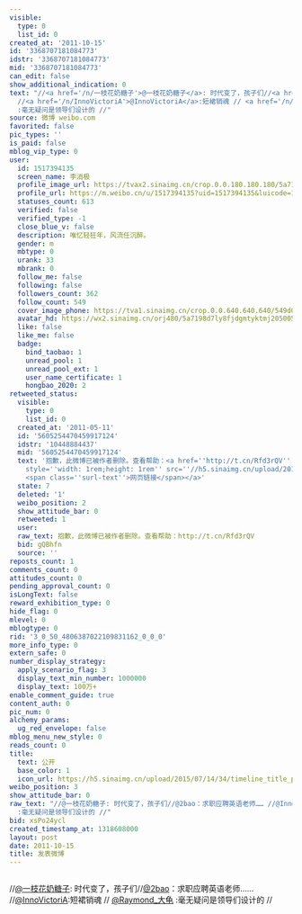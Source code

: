 ```yaml
---
visible:
  type: 0
  list_id: 0
created_at: '2011-10-15'
id: '3368707181084773'
idstr: '3368707181084773'
mid: '3368707181084773'
can_edit: false
show_additional_indication: 0
text: "//<a href='/n/一枝花奶糖子'>@一枝花奶糖子</a>: 时代变了，孩子们//<a href='/n/2bao'>@2bao</a>：求职应聘英语老师……
  //<a href='/n/InnoVictoriA'>@InnoVictoriA</a>:短裙销魂 // <a href='/n/Raymond_大龟'>@Raymond_大龟</a>
  :毫无疑问是领导们设计的 //"
source: 微博 weibo.com
favorited: false
pic_types: ''
is_paid: false
mblog_vip_type: 0
user:
  id: 1517394135
  screen_name: 李消极
  profile_image_url: https://tvax2.sinaimg.cn/crop.0.0.180.180.180/5a7198d7ly8fjdgmtyktmj20500500so.jpg?KID=imgbed,tva&Expires=1606399870&ssig=PELXGiQEZg
  profile_url: https://m.weibo.cn/u/1517394135?uid=1517394135&luicode=10000011&lfid=2304131517394135_-_WEIBO_SECOND_PROFILE_WEIBO
  statuses_count: 613
  verified: false
  verified_type: -1
  close_blue_v: false
  description: 唯忆轻狂年，风流任沉醉。
  gender: m
  mbtype: 0
  urank: 33
  mbrank: 0
  follow_me: false
  following: false
  followers_count: 362
  follow_count: 549
  cover_image_phone: https://tva1.sinaimg.cn/crop.0.0.640.640.640/549d0121tw1egm1kjly3jj20hs0hsq4f.jpg
  avatar_hd: https://wx2.sinaimg.cn/orj480/5a7198d7ly8fjdgmtyktmj20500500so.jpg
  like: false
  like_me: false
  badge:
    bind_taobao: 1
    unread_pool: 1
    unread_pool_ext: 1
    user_name_certificate: 1
    hongbao_2020: 2
retweeted_status:
  visible:
    type: 0
    list_id: 0
  created_at: '2011-05-11'
  id: '5605254470459917124'
  idstr: '10448884437'
  mid: '5605254470459917124'
  text: '抱歉，此微博已被作者删除。查看帮助：<a href=''http://t.cn/Rfd3rQV'' data-hide=''''><span class=''url-icon''><img
    style=''width: 1rem;height: 1rem'' src=''//h5.sinaimg.cn/upload/2015/09/25/3/timeline_card_small_web_default.png''></span>
    <span class=''surl-text''>网页链接</span></a>'
  state: 7
  deleted: '1'
  weibo_position: 2
  show_attitude_bar: 0
  retweeted: 1
  user:
  raw_text: 抱歉，此微博已被作者删除。查看帮助：http://t.cn/Rfd3rQV
  bid: gQBhfn
  source: ''
reposts_count: 1
comments_count: 0
attitudes_count: 0
pending_approval_count: 0
isLongText: false
reward_exhibition_type: 0
hide_flag: 0
mlevel: 0
mblogtype: 0
rid: '3_0_50_4806387022109831162_0_0_0'
more_info_type: 0
extern_safe: 0
number_display_strategy:
  apply_scenario_flag: 3
  display_text_min_number: 1000000
  display_text: 100万+
enable_comment_guide: true
content_auth: 0
pic_num: 0
alchemy_params:
  ug_red_envelope: false
mblog_menu_new_style: 0
reads_count: 0
title:
  text: 公开
  base_color: 1
  icon_url: https://h5.sinaimg.cn/upload/2015/07/14/34/timeline_title_public_default.png
weibo_position: 3
show_attitude_bar: 0
raw_text: "//@一枝花奶糖子: 时代变了，孩子们//@2bao：求职应聘英语老师…… //@InnoVictoriA:短裙销魂 // @Raymond_大龟
  :毫无疑问是领导们设计的 //"
bid: xsPo24ycl
created_timestamp_at: 1318608000
layout: post
date: 2011-10-15
title: 发表微博
---
```


![]()

//<a href='/n/一枝花奶糖子'>@一枝花奶糖子</a>: 时代变了，孩子们//<a href='/n/2bao'>@2bao</a>：求职应聘英语老师…… //<a href='/n/InnoVictoriA'>@InnoVictoriA</a>:短裙销魂 // <a href='/n/Raymond_大龟'>@Raymond_大龟</a> :毫无疑问是领导们设计的 //


